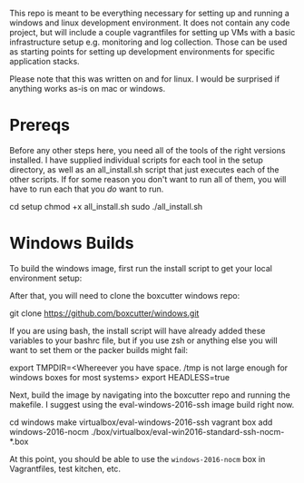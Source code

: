 This repo is meant to be everything necessary for setting up and running a windows and linux development environment. It does not contain any code project, but will include a couple vagrantfiles for setting up VMs with a basic infrastructure setup e.g. monitoring and log collection. Those can be used as starting points for setting up development environments for specific application stacks.

Please note that this was written on and for linux. I would be surprised if anything works as-is on mac or windows.

# Prereqs

Before any other steps here, you need all of the tools of the right versions installed. I have supplied individual scripts for each tool in the setup directory, as well as an all_install.sh script that just executes each of the other scripts. If for some reason you don't want to run all of them, you will have to run each that you _do_ want to run.

cd setup
chmod +x all_install.sh
sudo ./all_install.sh

# Windows Builds
To build the windows image, first run the install script to get your local environment setup:

After that, you will need to clone the boxcutter windows repo:

git clone https://github.com/boxcutter/windows.git

If you are using bash, the install script will have already added these variables to your bashrc file, but if you use zsh or anything else you will want to set them or the packer builds might fail:

export TMPDIR=<Whereever you have space. /tmp is not large enough for windows boxes for most systems>
export HEADLESS=true

Next, build the image by navigating into the boxcutter repo and running the makefile. I suggest using the eval-windows-2016-ssh image build right now.

cd windows
make virtualbox/eval-windows-2016-ssh
<This will take quite a while. Around an hour probably>
vagrant box add windows-2016-nocm ./box/virtualbox/eval-win2016-standard-ssh-nocm-*.box

At this point, you should be able to use the `windows-2016-nocm` box in Vagrantfiles, test kitchen, etc.
